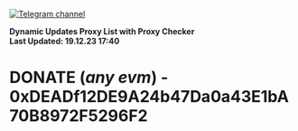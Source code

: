 [![Telegram channel](https://img.shields.io/endpoint?url=https://runkit.io/damiankrawczyk/telegram-badge/branches/master?url=https://t.me/n4z4v0d)](https://t.me/n4z4v0d) 

**Dynamic Updates Proxy List with Proxy Checker**  
**Last Updated: 19.12.23 17:40**

# DONATE (_any evm_) - 0xDEADf12DE9A24b47Da0a43E1bA70B8972F5296F2
